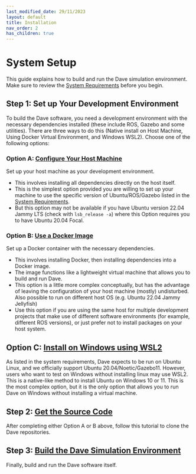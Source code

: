 ```yaml
---
last_modified_date: 29/11/2023
layout: default
title: Installation
nav_order: 2
has_children: true
---
```


# System Setup
This guide explains how to build and run the Dave simulation environment. Make sure to review the [System Requirements](/dave.doc/contents/installation/System-Requirements) before you begin.

## Step 1: Set up Your Development Environment
To build the Dave software, you need a development environment with the necessary dependencies installed (these include ROS, Gazebo and some utilities). There are three ways to do this (Native install on Host Machine, Using Docker Virtual Environment, and Windows WSL2). Choose one of the following options:

### Option A: [Configure Your Host Machine](/dave.doc/contents/installation/Install-Directly-on-Host)
Set up your host machine as your development environment.
* This involves installing all dependencies directly on the host itself.
* This is the simplest option provided you are willing to set up your machine to use the specific version of Ubuntu/ROS/Gazebo listed in the [System Requirements](/dave.doc/contents/installation/System-Requirements).
* But this option may not be available if you have Ubuntu version 22.04 Jammy LTS (check with `lsb_release -a`) where this Option requires you to have Ubuntu 20.04 Focal.

### Option B: [Use a Docker Image](/dave.doc/contents/installation/Docker-Development-Image)
Set up a Docker container with the necessary dependencies.
* This involves installing Docker, then installing dependencies into a Docker image.
* The image functions like a lightweight virtual machine that allows you to build and run Dave.
* This option is a little more complex conceptually, but has the advantage of leaving the configuration of your host machine (mostly) undisturbed. Also possible to run on different host OS (e.g. Ubuntu 22.04 Jammy Jellyfish)
* Use this option if you are using the same host for multiple development projects that make use of different software environments (for example, different ROS versions), or just prefer not to install packages on your host system.

## Option C: [Install on Windows using WSL2](/dave.doc/contents/installation/Install-on-Windows-using-WSL2)
As listed in the system requirements, Dave expects to be run on Ubuntu Linux, and we officially support Ubuntu 20.04/Noetic/Gazebo11. However, users who want to test on Windows without installing linux may use WSL2. This is a native-like method to install Ubuntu on Windows 10 or 11. This is the most complex option, but it is the only option that allows you to run Dave on Windows without installing a virtual machine.


## Step 2: [Get the Source Code](/dave.doc/contents/installation/Clone-Dave-Repositories)
After completing either Option A or B above, follow this tutorial to clone the Dave repositories.

## Step 3: [Build the Dave Simulation Environment](/dave.doc/contents/installation/Build-Dave-Environment)
Finally, build and run the Dave software itself.
